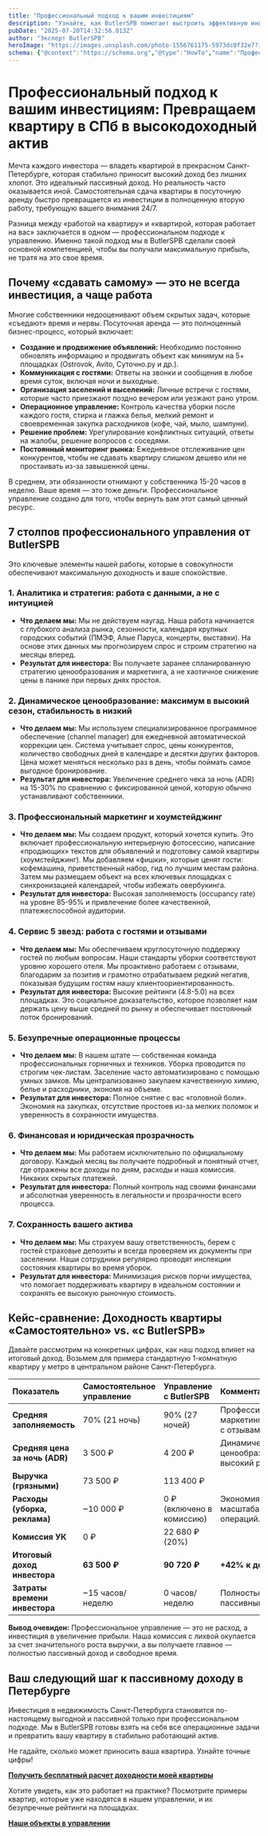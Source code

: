 ```yaml
---
title: "Профессиональный подход к вашим инвестициям"
description: "Узнайте, как ButlerSPB помогает выстроить эффективную инвестиционную стратегию, минимизировать риски и достичь финансовых целей. Ключевые принципы и экспертные советы для разумного управления капиталом."
pubDate: "2025-07-20T14:32:56.813Z"
author: "Эксперт ButlerSPB"
heroImage: "https://images.unsplash.com/photo-1556761175-5973dc0f32e7?ixlib=rb-4.0.3&ixid=M3wxMjA3fDB8MHxwaG90by1wYWdlfHx8fGVufDB8fHx8fA%3D%3D&auto=format&fit=crop&w=1932&q=80"
schema: {"@context":"https://schema.org","@type":"HowTo","name":"Профессиональный подход к вашим инвестициям","description":"Узнайте, как ButlerSPB помогает выстроить эффективную инвестиционную стратегию, минимизировать риски и достичь финансовых целей. Ключевые принципы и экспертные советы для разумного управления капиталом.","image":{"@type":"ImageObject","url":"https://images.unsplash.com/photo-1556761175-5973dc0f32e7?ixlib=rb-4.0.3&ixid=M3wxMjA3fDB8MHxwaG90by1wYWdlfHx8fGVufDB8fHx8fA%3D%3D&auto=format&fit=crop&w=1932&q=80"},"aggregateRating":{"@type":"AggregateRating","ratingValue":"5.0","reviewCount":645,"bestRating":"5","worstRating":"1"},"publisher":{"@type":"Organization","name":"Блог ButlerSPB","logo":{"@type":"ImageObject","url":"https://butlerspb-blog.netlify.app/favicon.ico"}},"mainEntityOfPage":{"@type":"WebPage","@id":"https://butlerspb-blog.netlify.app/blog/professionalnyy-podhod-k-vashim-investiciyam/"}}
---
```


# Профессиональный подход к вашим инвестициям: Превращаем квартиру в СПб в высокодоходный актив

Мечта каждого инвестора — владеть квартирой в прекрасном Санкт-Петербурге, которая стабильно приносит высокий доход без лишних хлопот. Это идеальный пассивный доход. Но реальность часто оказывается иной. Самостоятельная сдача квартиры в посуточную аренду быстро превращается из инвестиции в полноценную вторую работу, требующую вашего внимания 24/7.

Разница между «работой на квартиру» и «квартирой, которая работает на вас» заключается в одном — профессиональном подходе к управлению. Именно такой подход мы в ButlerSPB сделали своей основной компетенцией, чтобы вы получали максимальную прибыль, не тратя на это свое время.

## Почему «сдавать самому» — это не всегда инвестиция, а чаще работа

Многие собственники недооценивают объем скрытых задач, которые «съедают» время и нервы. Посуточная аренда — это полноценный бизнес-процесс, который включает:

*   **Создание и продвижение объявлений:** Необходимо постоянно обновлять информацию и продвигать объект как минимум на 5+ площадках (Ostrovok, Avito, Суточно.ру и др.).
*   **Коммуникация с гостями:** Ответы на звонки и сообщения в любое время суток, включая ночи и выходные.
*   **Организация заселений и выселений:** Личные встречи с гостями, которые часто приезжают поздно вечером или уезжают рано утром.
*   **Операционное управление:** Контроль качества уборки после каждого гостя, стирка и глажка белья, мелкий ремонт и своевременная закупка расходников (кофе, чай, мыло, шампуни).
*   **Решение проблем:** Урегулирование конфликтных ситуаций, ответы на жалобы, решение вопросов с соседями.
*   **Постоянный мониторинг рынка:** Ежедневное отслеживание цен конкурентов, чтобы не сдавать квартиру слишком дешево или не простаивать из-за завышенной цены.

В среднем, эти обязанности отнимают у собственника 15-20 часов в неделю. Ваше время — это тоже деньги. Профессиональное управление создано для того, чтобы вернуть вам этот самый ценный ресурс.

## 7 столпов профессионального управления от ButlerSPB

Это ключевые элементы нашей работы, которые в совокупности обеспечивают максимальную доходность и ваше спокойствие.

### 1. Аналитика и стратегия: работа с данными, а не с интуицией

*   **Что делаем мы:** Мы не действуем наугад. Наша работа начинается с глубокого анализа рынка, сезонности, календаря крупных городских событий (ПМЭФ, Алые Паруса, концерты, выставки). На основе этих данных мы прогнозируем спрос и строим стратегию на месяцы вперед.
*   **Результат для инвестора:** Вы получаете заранее спланированную стратегию ценообразования и маркетинга, а не хаотичное снижение цены в панике при первых днях простоя.

### 2. Динамическое ценообразование: максимум в высокий сезон, стабильность в низкий

*   **Что делаем мы:** Мы используем специализированное программное обеспечение (channel manager) для ежедневной автоматической коррекции цен. Система учитывает спрос, цены конкурентов, количество свободных дней в календаре и десятки других факторов. Цена может меняться несколько раз в день, чтобы поймать самое выгодное бронирование.
*   **Результат для инвестора:** Увеличение среднего чека за ночь (ADR) на 15-30% по сравнению с фиксированной ценой, которую обычно устанавливают собственники.

### 3. Профессиональный маркетинг и хоумстейджинг

*   **Что делаем мы:** Мы создаем продукт, который хочется купить. Это включает профессиональную интерьерную фотосессию, написание «продающих» текстов для объявлений и подготовку самой квартиры (хоумстейджинг). Мы добавляем «фишки», которые ценят гости: кофемашина, приветственный набор, гид по лучшим местам района. Затем мы размещаем объект на всех ключевых площадках с синхронизацией календарей, чтобы избежать овербукинга.
*   **Результат для инвестора:** Высокая заполняемость (occupancy rate) на уровне 85-95% и привлечение более качественной, платежеспособной аудитории.

### 4. Сервис 5 звезд: работа с гостями и отзывами

*   **Что делаем мы:** Мы обеспечиваем круглосуточную поддержку гостей по любым вопросам. Наши стандарты уборки соответствуют уровню хорошего отеля. Мы проактивно работаем с отзывами, благодарим за позитив и грамотно отрабатываем редкий негатив, показывая будущим гостям нашу клиентоориентированность.
*   **Результат для инвестора:** Высокие рейтинги (4.8-5.0) на всех площадках. Это социальное доказательство, которое позволяет нам держать цену выше средней по рынку и обеспечивает постоянный поток бронирований.

### 5. Безупречные операционные процессы

*   **Что делаем мы:** В нашем штате — собственная команда профессиональных горничных и техников. Уборка проводится по строгим чек-листам. Заселение часто автоматизировано с помощью умных замков. Мы централизованно закупаем качественную химию, белье и расходники, экономя на объеме.
*   **Результат для инвестора:** Полное снятие с вас «головной боли». Экономия на закупках, отсутствие простоев из-за мелких поломок и уверенность в сохранности имущества.

### 6. Финансовая и юридическая прозрачность

*   **Что делаем мы:** Мы работаем исключительно по официальному договору. Каждый месяц вы получаете подробный и понятный отчет, где отражены все доходы по дням, расходы и наша комиссия. Никаких скрытых платежей.
*   **Результат для инвестора:** Полный контроль над своими финансами и абсолютная уверенность в легальности и прозрачности всего процесса.

### 7. Сохранность вашего актива

*   **Что делаем мы:** Мы страхуем вашу ответственность, берем с гостей страховые депозиты и всегда проверяем их документы при заселении. Наши сотрудники регулярно проводят инспекции состояния квартиры во время уборок.
*   **Результат для инвестора:** Минимизация рисков порчи имущества, что помогает поддерживать квартиру в идеальном состоянии и сохранять ее высокую рыночную стоимость.

## Кейс-сравнение: Доходность квартиры «Самостоятельно» vs. «с ButlerSPB»

Давайте рассмотрим на конкретных цифрах, как наш подход влияет на итоговый доход. Возьмем для примера стандартную 1-комнатную квартиру у метро в центральном районе Санкт-Петербурга.

| **Показатель** | **Самостоятельное управление** | **Управление с ButlerSPB** | **Комментарий** |
| :--- | :--- | :--- | :--- |
| **Средняя заполняемость** | 70% (21 ночь) | 90% (27 ночей) | Профессиональный маркетинг и работа с отзывами. |
| **Средняя цена за ночь (ADR)** | 3 500 ₽ | 4 200 ₽ | Динамическое ценообразование и высокий рейтинг. |
| **Выручка (грязными)** | 73 500 ₽ | 113 400 ₽ | |
| **Расходы (уборка, реклама)** | ~10 000 ₽ | 0 ₽ (включено в комиссию) | Экономия за счет масштаба наших операций. |
| **Комиссия УК** | 0 ₽ | 22 680 ₽ (20%) | |
| **Итоговый доход инвестора** | **63 500 ₽** | **90 720 ₽** | **+42% к доходу** |
| **Затраты времени инвестора** | ~15 часов/неделю | 0 часов/неделю | Полностью пассивный доход. | доверительное управление квартирой - <a href="https://butlerspb.ru/rent" target="_blank" rel="nofollow">отличное решение</a>

**Вывод очевиден:** Профессиональное управление — это не расход, а инвестиция в увеличение прибыли. Наша комиссия с лихвой окупается за счет значительного роста выручки, а вы получаете главное — полностью пассивный доход и свободное время.

## Ваш следующий шаг к пассивному доходу в Петербурге

Инвестиция в недвижимость Санкт-Петербурга становится по-настоящему выгодной и пассивной только при профессиональном подходе. Мы в ButlerSPB готовы взять на себя все операционные задачи и превратить вашу квартиру в стабильно работающий актив.

Не гадайте, сколько может приносить ваша квартира. Узнайте точные цифры!

**[Получить бесплатный расчет доходности моей квартиры](#raschet)**

Хотите увидеть, как это работает на практике? Посмотрите примеры квартир, которые уже находятся в нашем управлении, и их безупречные рейтинги на площадках.

**[Наши объекты в управлении](#portfolio)**